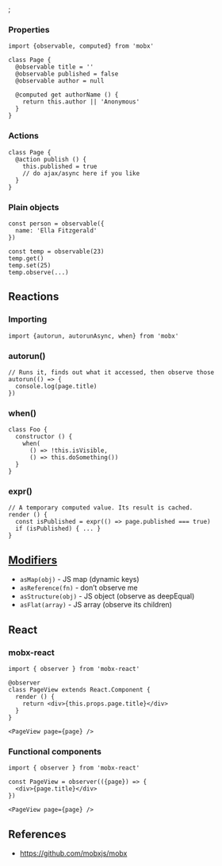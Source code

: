 ;

### Properties

    import {observable, computed} from 'mobx'

    class Page {
      @observable title = ''
      @observable published = false
      @observable author = null

      @computed get authorName () {
        return this.author || 'Anonymous'
      }
    }

### Actions

    class Page {
      @action publish () {
        this.published = true
        // do ajax/async here if you like
      }
    }

### Plain objects

    const person = observable({
      name: 'Ella Fitzgerald'
    })

    const temp = observable(23)
    temp.get()
    temp.set(25)
    temp.observe(...)

Reactions
---------

### Importing

    import {autorun, autorunAsync, when} from 'mobx'

### autorun()

    // Runs it, finds out what it accessed, then observe those
    autorun(() => {
      console.log(page.title)
    })

### when()

    class Foo {
      constructor () {
        when(
          () => !this.isVisible,
          () => this.doSomething())
      }
    }

### expr()

    // A temporary computed value. Its result is cached.
    render () {
      const isPublished = expr(() => page.published === true)
      if (isPublished) { ... }
    }

[Modifiers](http://mobxjs.github.io/mobx/refguide/modifiers.html)
-----------------------------------------------------------------

-   `asMap(obj)` - JS map (dynamic keys)
-   `asReference(fn)` - don’t observe me
-   `asStructure(obj)` - JS object (observe as deepEqual)
-   `asFlat(array)` - JS array (observe its children)

React
-----

### mobx-react

    import { observer } from 'mobx-react'

    @observer
    class PageView extends React.Component {
      render () {
        return <div>{this.props.page.title}</div>
      }
    }

    <PageView page={page} />

### Functional components

    import { observer } from 'mobx-react'

    const PageView = observer(({page}) => {
      <div>{page.title}</div>
    })

    <PageView page={page} />

References
----------

-   <a href="https://github.com/mobxjs/mobx" class="uri">https://github.com/mobxjs/mobx</a>
